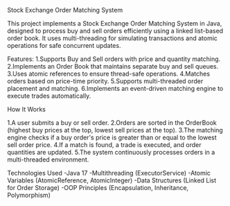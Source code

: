 Stock Exchange Order Matching System

This project implements a Stock Exchange Order Matching System in Java, designed to process buy and sell orders efficiently using a linked list-based order book. It uses multi-threading for simulating transactions and atomic operations for safe concurrent updates.

Features:
1.Supports Buy and Sell orders with price and quantity matching.
2.Implements an Order Book that maintains separate buy and sell queues.
3.Uses atomic references to ensure thread-safe operations.
4.Matches orders based on price-time priority.
5.Supports multi-threaded order placement and matching.
6.Implements an event-driven matching engine to execute trades automatically.

How It Works

1.A user submits a buy or sell order.
2.Orders are sorted in the OrderBook (highest buy prices at the top, lowest sell prices at the top).
3.The matching engine checks if a buy order's price is greater than or equal to the lowest sell order price.
4.If a match is found, a trade is executed, and order quantities are updated.
5.The system continuously processes orders in a multi-threaded environment.

Technologies Used
-Java 17
-Multithreading (ExecutorService)
-Atomic Variables (AtomicReference, AtomicInteger)
-Data Structures (Linked List for Order Storage)
-OOP Principles (Encapsulation, Inheritance, Polymorphism)
